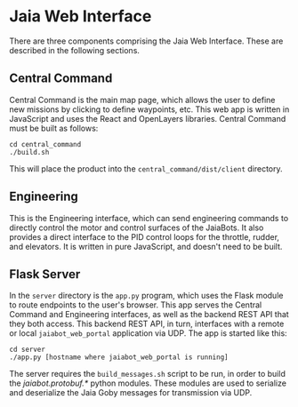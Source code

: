 # Jaia Web Interface

There are three components comprising the Jaia Web Interface.  These are described in the following sections.

## Central Command

Central Command is the main map page, which allows the user to define new missions by clicking to define waypoints, etc.  This web app is written in JavaScript and uses the React and OpenLayers libraries.  Central Command must be built as follows:

```
cd central_command
./build.sh
```

This will place the product into the `central_command/dist/client` directory.

## Engineering

This is the Engineering interface, which can send engineering commands to directly control the motor and control surfaces of the JaiaBots.  It also provides a direct interface to the PID control loops for the throttle, rudder, and elevators.  It is written in pure JavaScript, and doesn't need to be built.

## Flask Server

In the `server` directory  is the `app.py` program, which uses the Flask module to route endpoints to the user's browser.  This app serves the Central Command and Engineering interfaces, as well as the backend REST API that they both access.  This backend REST API, in turn, interfaces with a remote or local `jaiabot_web_portal` application via UDP.  The app is started like this:

```
cd server
./app.py [hostname where jaiabot_web_portal is running]
```

The server requires the `build_messages.sh` script to be run, in order to build the _jaiabot.protobuf.*_ python modules.  These modules are used to serialize and deserialize the Jaia Goby messages for transmission via UDP.

